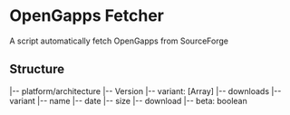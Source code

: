 # OpenGapps Fetcher

A script automatically fetch OpenGapps from SourceForge

## Structure
 |-- platform/architecture
     |-- Version
         |-- variant: [Array] 
         |-- downloads
             |-- variant
                 |-- name
                 |-- date
                 |-- size
                 |-- download
         |-- beta: boolean
